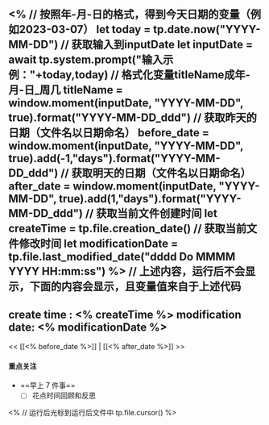 <%
// 按照年-月-日的格式，得到今天日期的变量（例如2023-03-07）
let today = tp.date.now("YYYY-MM-DD")
// 获取输入到inputDate
let inputDate = await tp.system.prompt("输入示例："+today,today)
// 格式化变量titleName成年-月-日_周几
titleName = window.moment(inputDate, "YYYY-MM-DD", true).format("YYYY-MM-DD_ddd")
// 获取昨天的日期（文件名以日期命名）
before_date = window.moment(inputDate, "YYYY-MM-DD", true).add(-1,"days").format("YYYY-MM-DD_ddd")
// 获取明天的日期（文件名以日期命名）
after_date = window.moment(inputDate, "YYYY-MM-DD", true).add(1,"days").format("YYYY-MM-DD_ddd")
// 获取当前文件创建时间
let createTime = tp.file.creation_date()
// 获取当前文件修改时间
let modificationDate = tp.file.last_modified_date("dddd Do MMMM YYYY HH:mm:ss")
%>
// 上述内容，运行后不会显示，下面的内容会显示，且变量值来自于上述代码
---
create time : <% createTime %>
modification date: <% modificationDate %>
---

<< [[<% before_date %>]] | [[<% after_date %>]] >>

#### 重点关注
-  ==早上 7 件事==
    - [ ] 花点时间回顾和反思

<%
// 运行后光标到运行后文件中
tp.file.cursor()
%>